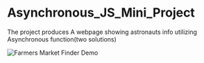 # Asynchronous_JS_Mini_Project
The project produces A webpage showing astronauts info utilizing Asynchronous function(two solutions)

![Farmers Market Finder Demo](gif/asnc.gif)

